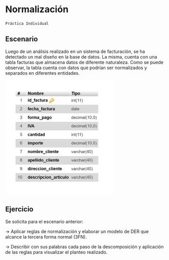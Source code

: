 # Normalización
    Práctica Individual
## Escenario

Luego de un análisis realizado en un sistema de facturación, se ha detectado un mal diseño en la base de datos. La misma, cuenta con una tabla facturas que almacena datos de diferente naturaleza. 
Como se puede observar, la tabla cuenta con datos que podrían ser normalizados y separados en diferentes entidades.


![normalization.png](https://github.com/extjotabell/wave23-practicas/blob/limpio_andres/7.%20bd%20relacionales/normalForm/img/normalization.png)

## Ejercicio

Se solicita para el escenario anterior: 

  -> Aplicar reglas de normalización y elaborar un modelo de DER que alcance la tercera forma normal (3FN).
  
  -> Describir con sus palabras cada paso de la descomposición y aplicación de las reglas para visualizar 
    el planteo realizado.
